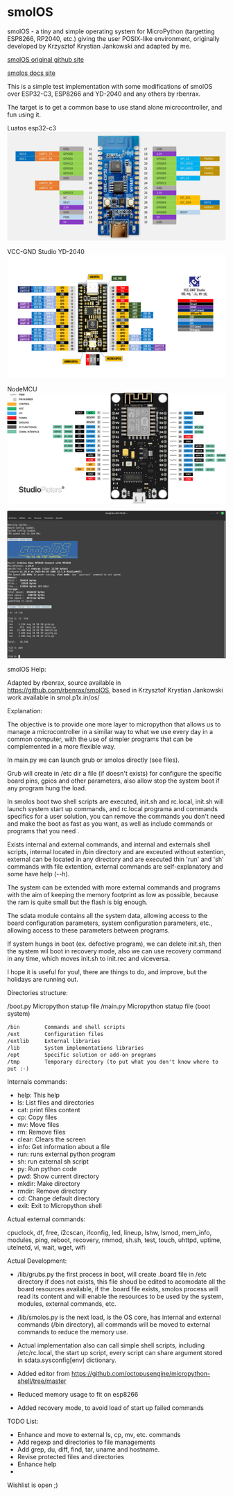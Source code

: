 # smolOS

smolOS - a tiny and simple operating system for MicroPython (targetting ESP8266, RP2040, etc.) giving the user POSIX-like environment, originally developed by Krzysztof Krystian Jankowski and adapted by me.

[smolOS original github site](https://github.com/w84death/smolOS/tree/main)

[smolos docs site](http://smol.p1x.in/os/)


This is a simple test implementation with some modifications of smolOS over ESP32-C3, ESP8266 and YD-2040 and any others by rbenrax.

The target is to get a common base to use stand alone microcontroller, and fun using it. 

Luatos esp32-c3
![luatos](media/luatos_CORE-ESP32_pinout.webp)

VCC-GND Studio YD-2040
![VCC-GND Studio](media/YD-2040-PIN.png)

NodeMCU
![NodeMCU esp8266](media/Node-MCU-Pinout.png )

![luatos on esp32-c3](media/smolos_01.png )



smolOS Help:

Adapted by rbenrax, source available in https://github.com/rbenrax/smolOS, based in Krzysztof Krystian Jankowski work available in smol.p1x.in/os/

Explanation:

The objective is to provide one more layer to micropython that allows us to manage a microcontroller in a similar way to what we use every day in a common computer, with the use of simpler programs that can be complemented in a more flexible way.

In main.py we can launch grub or smolos directly (see files).

Grub will create in /etc dir a file (if doesn't exists) for configure the specific board pins, gpios and other parameters, also allow stop the system boot if any program hung the load.

In smolos boot two shell scripts are executed, init.sh and rc.local, init.sh will launch system start up commands, and rc.local programa and commands specifics for a user solution, you can remove the commands you don't need and make the boot as fast as you want, as well as include commands or programs that you need .

Exists internal and external commands, and internal and externals shell scripts, internal located in /bin directory and are exceuted without extention, external can be located in any directory and are executed thin 'run' and 'sh' commands with file extention, external commands are self-explanatory and some have help (--h).

The system can be extended with more external commands and programs with the aim of keeping the memory footprint as low as possible, because the ram is quite small but the flash is big enough.

The sdata module contains all the system data, allowing access to the board configuration parameters, system configuration parameters, etc., allowing access to these parameters between programs.

If system hungs in boot (ex. defective program), we can delete init.sh, then the system wil boot in recovery mode, also we can use recovery command in any time, which moves init.sh to init.rec and viceversa.

I hope it is useful for you!, there are things to do, and improve, but the holidays are running out.

Directories structure:

/boot.py         Micropython statup file
/main.py         Micropython statup file (boot system)

    /bin        Commands and shell scripts
    /ext        Configuration files
    /extlib     External libraries
    /lib        System implementations libraries
    /opt        Specific solution or add-on programs
    /tmp        Temporary directory (to put what you don't know where to put :-)


Internals commands:

- help:   This help
- ls:     List files and directories
- cat:    print files content
- cp:     Copy files
- mv:     Move files
- rm:     Remove files
- clear:  Clears the screen
- info:   Get information about a file
- run:    runs external python program
- sh:     run external sh script
- py:     Run python code
- pwd:    Show current directory
- mkdir:  Make directory
- rmdir:  Remove directory
- cd:     Change default directory
- exit:   Exit to Micropython shell

Actual external commands:

cpuclock, df, free, i2cscan, ifconfig, led, lineup, lshw, lsmod, mem_info, modules, ping, reboot, recovery, rmmod, sh.sh, test, touch, uhttpd, uptime, utelnetd, vi, wait, wget, wifi




Actual Development:

- /lib/grubs.py the first process in boot, will create .board file in /etc directory if does not exists, this file shoud be edited to acomodate all the board resources available, if the .board file exists, smolos process will read its content and will enable the resources to be used by the system, modules, external commands, etc.

- /lib/smolos.py is the next load, is the OS core, has internal and external commands (/bin directory), all commands will be moved to external commands to reduce the memory use.

- Actual implementation also can call simple shell scripts, including /etc/rc.local, the start up script, every script can share argument stored in sdata.sysconfig[env] dictionary.

- Added editor from https://github.com/octopusengine/micropython-shell/tree/master

- Reduced memory usage to fit on esp8266

- Added recovery mode, to avoid load of start up failed commands

TODO List:
- Enhance and move to external ls, cp, mv, etc. commands
- Add regexp and directories to file managements
- Add grep, du, diff, find, tar, uname and hostname.
- Revise protected files and directories
- Enhance help
- 

Wishlist is open ;)

